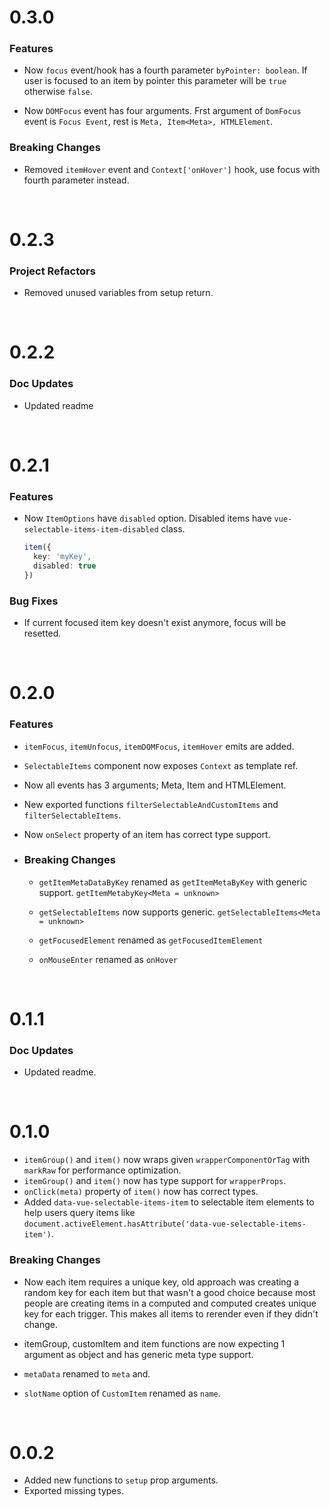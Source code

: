 # 0.3.0
### Features

   - Now `focus` event/hook has a fourth parameter `byPointer: boolean`. If user is focused to an item by pointer this parameter will be `true` otherwise `false`.

  - Now `DOMFocus` event has four arguments. Frst argument of `DomFocus` event is `Focus Event`, rest is `Meta, Item<Meta>, HTMLElement`. 

### Breaking Changes
  - Removed `itemHover` event and `Context['onHover']` hook, use focus with fourth parameter instead.
 
<br>

# 0.2.3

### Project Refactors

  - Removed unused variables from setup return.

<br>

# 0.2.2
### Doc Updates

  - Updated readme

<br>

# 0.2.1

### Features
  - Now `ItemOptions` have `disabled` option. Disabled items have `vue-selectable-items-item-disabled` class.
    ```ts
    item({
      key: 'myKey',
      disabled: true
    })
    ```

### Bug Fixes
  - If current focused item key doesn't exist anymore, focus will be resetted.
<br>

# 0.2.0

### Features

  - `itemFocus`, `itemUnfocus`, `itemDOMFocus`, `itemHover` emits are added.

  - `SelectableItems` component now exposes `Context` as template ref.

  - Now all events has 3 arguments; Meta, Item and HTMLElement.

  - New exported functions `filterSelectableAndCustomItems` and `filterSelectableItems`.

  - Now `onSelect` property of an item has correct type support.

- ### Breaking Changes
  - `getItemMetaDataByKey` renamed as `getItemMetaByKey` with generic support. `getItemMetabyKey<Meta = unknown>`

  - `getSelectableItems` now supports generic. `getSelectableItems<Meta = unknown>`

  - `getFocusedElement` renamed as `getFocusedItemElement`

  - `onMouseEnter` renamed as `onHover`

<br>

# 0.1.1
### Doc Updates

- Updated readme.

<br>

# 0.1.0

- `itemGroup()` and `item()` now wraps given `wrapperComponentOrTag` with `markRaw` for performance optimization.
- `itemGroup()` and `item()` now has type support for `wrapperProps`.
- `onClick(meta)` property of `item()` now has correct types.
- Added `data-vue-selectable-items-item` to selectable item elements to help users query items like `document.activeElement.hasAttribute('data-vue-selectable-items-item')`.

### Breaking Changes

- Now each item requires a unique key, old approach was creating a random key for each item but that wasn't a good choice because most people are creating items in a computed and computed creates unique key for each trigger. This makes all items to rerender even if they didn't change.

- itemGroup, customItem and item functions are now expecting 1 argument as object and has generic meta type support.

- `metaData` renamed to `meta` and.

- `slotName` option of `CustomItem` renamed as `name`.

<br>

# 0.0.2

- Added new functions to `setup` prop arguments.
- Exported missing types.
